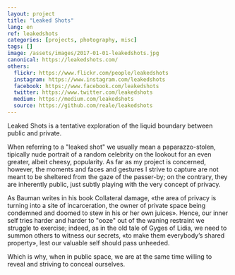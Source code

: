 ```yaml
---
layout: project
title: "Leaked Shots"
lang: en
ref: leakedshots
categories: [projects, photography, misc]
tags: []
image: /assets/images/2017-01-01-leakedshots.jpg
canonical: https://leakedshots.com/
others:
  flickr: https://www.flickr.com/people/leakedshots
  instagram: https://www.instagram.com/leakedshots
  facebook: https://www.facebook.com/leakedshots
  twitter: https://www.twitter.com/leakedshots
  medium: https://medium.com/leakedshots
  source: https://github.com/reale/leakedshots
---
```


Leaked Shots is a tentative exploration of the liquid boundary between public and private.

When referring to a "leaked shot" we usually mean a paparazzo-stolen, tipically nude portrait of a random celebrity on the lookout for an even greater, albeit cheesy, popularity. As far as my project is concerned, however, the moments and faces and gestures I strive to capture are not meant to be sheltered from the gaze of the passer-by; on the contrary, they are inherently public, just subtly playing with the very concept of privacy.

As Bauman writes in his book Collateral damage, «the area of privacy is turning into a site of incarceration, the owner of private space being condemned and doomed to stew in his or her own juices». Hence, our inner self tries harder and harder to "ooze" out of the waning restraint we struggle to exercise; indeed, as in the old tale of Gyges of Lidia, we need to summon others to witness our secrets, «to make them everybody’s shared property», lest our valuable self should pass unheeded.

Which is why, when in public space, we are at the same time willing to reveal and striving to conceal ourselves.
